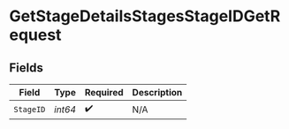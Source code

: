 # GetStageDetailsStagesStageIDGetRequest


## Fields

| Field              | Type               | Required           | Description        |
| ------------------ | ------------------ | ------------------ | ------------------ |
| `StageID`          | *int64*            | :heavy_check_mark: | N/A                |